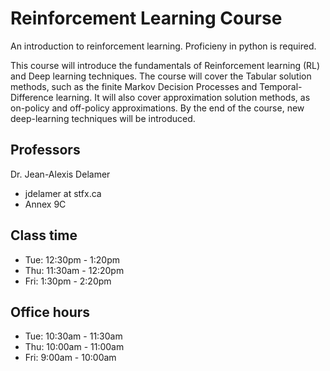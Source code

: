 # Reinforcement Learning Course

An introduction to reinforcement learning. Proficieny in python is required.

This course will introduce the fundamentals of Reinforcement learning (RL) and Deep learning techniques. The course will cover the Tabular solution methods, such as the finite Markov Decision Processes and Temporal-Difference learning. It will also cover approximation solution methods, as on-policy and off-policy approximations. By the end of the course, new deep-learning techniques will be introduced.

## Professors

Dr. Jean-Alexis Delamer

* jdelamer at stfx.ca
* Annex 9C

## Class time

* Tue: 12:30pm -  1:20pm
* Thu: 11:30am - 12:20pm
* Fri:  1:30pm -  2:20pm

## Office hours

* Tue: 10:30am - 11:30am
* Thu: 10:00am - 11:00am
* Fri:  9:00am - 10:00am
